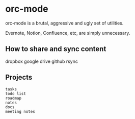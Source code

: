 # orc-mode

orc-mode is a brutal, aggressive and ugly set of utilities.

Evernote, Notion, Confluence, etc, are simply unnecessary.


## How to share and sync content
   
   dropbox
    google drive
    github
    rsync



## Projects

    tasks
    todo list
    roadmap 
    notes
    docs
    meeting notes


